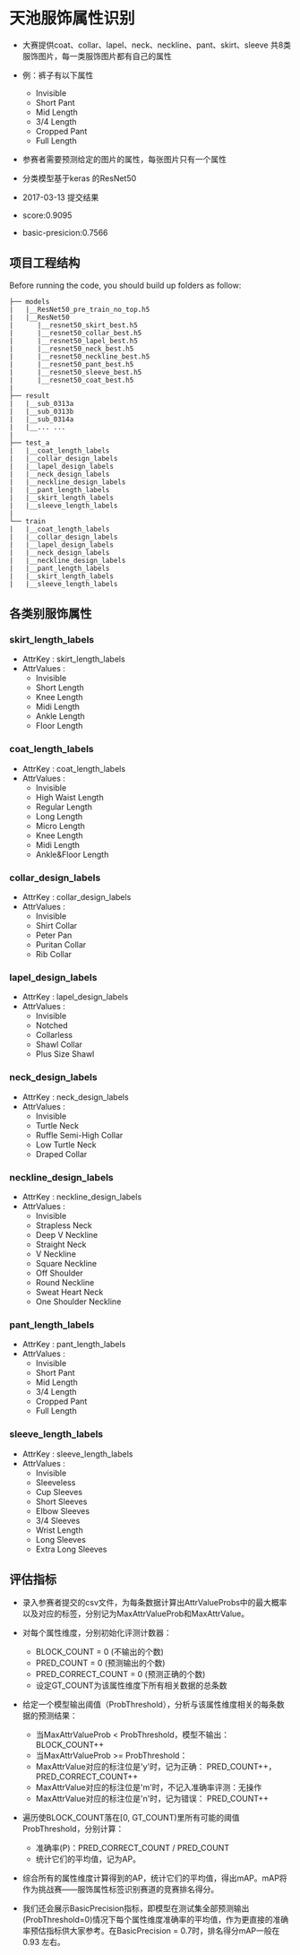 # 天池服饰属性识别
* 大赛提供coat、collar、lapel、neck、neckline、pant、skirt、sleeve 共8类服饰图片，每一类服饰图片都有自己的属性
* 例：裤子有以下属性
  - Invisible
  - Short Pant
  - Mid Length
  - 3/4 Length
  - Cropped Pant
  - Full Length
* 参赛者需要预测给定的图片的属性，每张图片只有一个属性
* 分类模型基于keras 的ResNet50

* 2017-03-13 提交结果
 * score:0.9095 
 * basic-presicion:0.7566

## 项目工程结构

Before running the code, you should build up folders as follow:

```
├── models
|   |__ResNet50_pre_train_no_top.h5
|   |__ResNet50
|      |__resnet50_skirt_best.h5
|      |__resnet50_collar_best.h5
|      |__resnet50_lapel_best.h5
|      |__resnet50_neck_best.h5
|      |__resnet50_neckline_best.h5
|      |__resnet50_pant_best.h5
|      |__resnet50_sleeve_best.h5
|      |__resnet50_coat_best.h5
|
├── result
|   |__sub_0313a
|   |__sub_0313b
|   |__sub_0314a
|   |__... ...
|
├── test_a
|   |__coat_length_labels
|   |__collar_design_labels
|   |__lapel_design_labels
|   |__neck_design_labels
|   |__neckline_design_labels
|   |__pant_length_labels
|   |__skirt_length_labels
|   |__sleeve_length_labels
|
└── train
|   |__coat_length_labels
|   |__collar_design_labels
|   |__lapel_design_labels
|   |__neck_design_labels
|   |__neckline_design_labels
|   |__pant_length_labels
|   |__skirt_length_labels
|   |__sleeve_length_labels

```
## 各类别服饰属性
### skirt_length_labels

+ AttrKey : skirt_length_labels
+ AttrValues :
  - Invisible
  - Short Length
  - Knee Length
  - Midi Length
  - Ankle Length
  - Floor Length

### coat_length_labels

+ AttrKey : coat_length_labels
+ AttrValues :
  - Invisible
  - High Waist Length
  - Regular Length
  - Long Length
  - Micro Length
  - Knee Length
  - Midi Length
  - Ankle&Floor Length

### collar_design_labels

+ AttrKey : collar_design_labels
+ AttrValues :
  - Invisible
  - Shirt Collar
  - Peter Pan
  - Puritan Collar
  - Rib Collar

### lapel_design_labels

+ AttrKey : lapel_design_labels
+ AttrValues :
  - Invisible
  - Notched
  - Collarless
  - Shawl Collar
  - Plus Size Shawl

### neck_design_labels

+ AttrKey : neck_design_labels
+ AttrValues :
  - Invisible
  - Turtle Neck
  - Ruffle Semi-High Collar
  - Low Turtle Neck
  - Draped Collar

### neckline_design_labels

+ AttrKey : neckline_design_labels
+ AttrValues :
  - Invisible
  - Strapless Neck
  - Deep V Neckline
  - Straight Neck
  - V Neckline
  - Square Neckline
  - Off Shoulder
  - Round Neckline
  - Sweat Heart Neck
  - One	Shoulder Neckline

### pant_length_labels

+ AttrKey : pant_length_labels
+ AttrValues :
  - Invisible
  - Short Pant
  - Mid Length
  - 3/4 Length
  - Cropped Pant
  - Full Length

### sleeve_length_labels

+ AttrKey : sleeve_length_labels
+ AttrValues :
  - Invisible
  - Sleeveless
  - Cup Sleeves
  - Short Sleeves
  - Elbow Sleeves
  - 3/4 Sleeves
  - Wrist Length
  - Long Sleeves
  - Extra Long Sleeves

## 评估指标

*  录入参赛者提交的csv文件，为每条数据计算出AttrValueProbs中的最大概率以及对应的标签，分别记为MaxAttrValueProb和MaxAttrValue。
*  对每个属性维度，分别初始化评测计数器：
   * BLOCK_COUNT = 0 (不输出的个数)
   * PRED_COUNT = 0 (预测输出的个数)
   * PRED_CORRECT_COUNT = 0 (预测正确的个数)
   * 设定GT_COUNT为该属性维度下所有相关数据的总条数
*  给定一个模型输出阈值（ProbThreshold），分析与该属性维度相关的每条数据的预测结果：
   * 当MaxAttrValueProb < ProbThreshold，模型不输出：BLOCK_COUNT++
   * 当MaxAttrValueProb >= ProbThreshold：
   * MaxAttrValue对应的标注位是'y'时，记为正确： PRED_COUNT++，PRED_CORRECT_COUNT++
   * MaxAttrValue对应的标注位是'm'时，不记入准确率评测：无操作
   * MaxAttrValue对应的标注位是'n'时，记为错误： PRED_COUNT++
*  遍历使BLOCK_COUNT落在[0, GT_COUNT)里所有可能的阈值ProbThreshold，分别计算：
   * 准确率(P)：PRED_CORRECT_COUNT / PRED_COUNT
   * 统计它们的平均值，记为AP。 
*  综合所有的属性维度计算得到的AP，统计它们的平均值，得出mAP。mAP将作为挑战赛——服饰属性标签识别赛道的竞赛排名得分。

*  我们还会展示BasicPrecision指标，即模型在测试集全部预测输出(ProbThreshold=0)情况下每个属性维度准确率的平均值，作为更直接的准确率预估指标供大家参考。在BasicPrecision = 0.7时，排名得分mAP一般在 0.93 左右。





